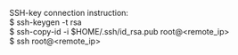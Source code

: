 SSH-key connection instruction:  
$ ssh-keygen -t rsa  
$ ssh-copy-id -i $HOME/.ssh/id_rsa.pub root@<remote_ip>  
$ ssh root@<remote_ip>  
